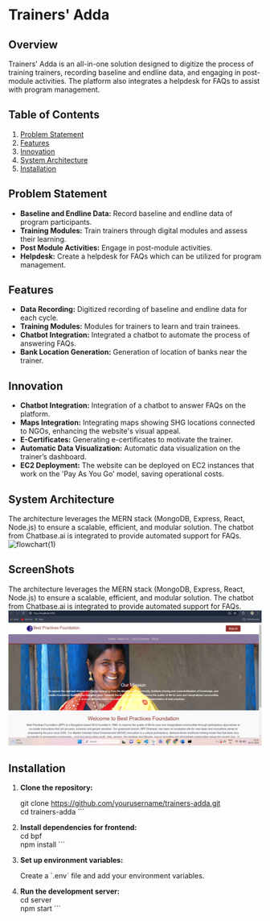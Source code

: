 
# Trainers' Adda

## Overview

Trainers' Adda is an all-in-one solution designed to digitize the process of training trainers, recording baseline and endline data, and engaging in post-module activities. The platform also integrates a helpdesk for FAQs to assist with program management.

## Table of Contents

1. [Problem Statement](#problem-statement)
2. [Features](#features)
3. [Innovation](#innovation)
4. [System Architecture](#system-architecture)
5. [Installation](#installation)

## Problem Statement

- **Baseline and Endline Data:** Record baseline and endline data of program participants.
- **Training Modules:** Train trainers through digital modules and assess their learning.
- **Post Module Activities:** Engage in post-module activities.
- **Helpdesk:** Create a helpdesk for FAQs which can be utilized for program management.

## Features

- **Data Recording:** Digitized recording of baseline and endline data for each cycle.
- **Training Modules:** Modules for trainers to learn and train trainees.
- **Chatbot Integration:** Integrated a chatbot to automate the process of answering FAQs.
- **Bank Location Generation:** Generation of location of banks near the trainer.

## Innovation

- **Chatbot Integration:** Integration of a chatbot to answer FAQs on the platform.
- **Maps Integration:** Integrating maps showing SHG locations connected to NGOs, enhancing the website's visual appeal.
- **E-Certificates:** Generating e-certificates to motivate the trainer.
- **Automatic Data Visualization:** Automatic data visualization on the trainer’s dashboard.
- **EC2 Deployment:** The website can be deployed on EC2 instances that work on the 'Pay As You Go' model, saving operational costs.

## System Architecture

The architecture leverages the MERN stack (MongoDB, Express, React, Node.js) to ensure a scalable, efficient, and modular solution. The chatbot from Chatbase.ai is integrated to provide automated support for FAQs.
![flowchart(1)](https://github.com/user-attachments/assets/06bcc495-4b8b-4ab7-8547-fba03916397e)


## ScreenShots

The architecture leverages the MERN stack (MongoDB, Express, React, Node.js) to ensure a scalable, efficient, and modular solution. The chatbot from Chatbase.ai is integrated to provide automated support for FAQs.
![home page](https://github.com/Aryan-Kumar-Thakur/JPMC-Code-For-Good-24/blob/main/client/src/assets/images/1.home.jpeg)


## Installation



1. **Clone the repository:**

    git clone https://github.com/yourusername/trainers-adda.git<br>
    cd trainers-adda
    \`\`\`

2. **Install dependencies for frontend:** <br>
    cd bpf <br>
    npm install
    \`\`\`

3. **Set up environment variables:**<br>


    Create a \`.env\` file and add your environment variables.

4. **Run the development server:**<br>
    cd server <br>
    npm start
    \`\`\`
